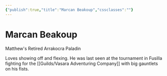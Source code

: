 ```yaml
---
{"publish":true,"title":"Marcan Beakoup","cssclasses":""}
---
```


# Marcan Beakoup
Matthew's Retired Arrakocra Paladin

Loves showing off and flexing. He was last seen at the tournament in Fusilla fighting for the [[Guilds/Vasara Adventuring Company]] with big gauntlets on his fists.